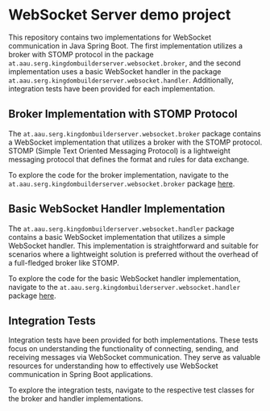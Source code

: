 # WebSocket Server demo project 

This repository contains two implementations for WebSocket communication in Java Spring Boot. The first implementation utilizes a broker with STOMP protocol in the package `at.aau.serg.kingdombuilderserver.websocket.broker`, and the second implementation uses a basic WebSocket handler in the package `at.aau.serg.kingdombuilderserver.websocket.handler`. Additionally, integration tests have been provided for each implementation.

## Broker Implementation with STOMP Protocol

The `at.aau.serg.kingdombuilderserver.websocket.broker` package contains a WebSocket implementation that utilizes a broker with the STOMP protocol. STOMP (Simple Text Oriented Messaging Protocol) is a lightweight messaging protocol that defines the format and rules for data exchange. 

To explore the code for the broker implementation, navigate to the `at.aau.serg.kingdombuilderserver.websocket.broker` package [here](./src/main/java/at/aau/serg/kingdombuilderserver/websocket/broker).

## Basic WebSocket Handler Implementation

The `at.aau.serg.kingdombuilderserver.websocket.handler` package contains a basic WebSocket implementation that utilizes a simple WebSocket handler. This implementation is straightforward and suitable for scenarios where a lightweight solution is preferred without the overhead of a full-fledged broker like STOMP.

To explore the code for the basic WebSocket handler implementation, navigate to the `at.aau.serg.kingdombuilderserver.websocket.handler` package [here](./src/main/java/at/aau/serg/kingdombuilderserver/websocket/handler).

## Integration Tests

Integration tests have been provided for both implementations. These tests focus on understanding the functionality of connecting, sending, and receiving messages via WebSocket communication. They serve as valuable resources for understanding how to effectively use WebSocket communication in Spring Boot applications.

To explore the integration tests, navigate to the respective test classes for the broker and handler implementations.
